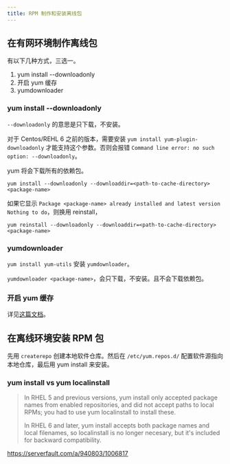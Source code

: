 ```yaml
---
title: RPM 制作和安装离线包
---
```


## 在有网环境制作离线包

有以下几种方式，三选一。

1. yum install --downloadonly
2. 开启 yum 缓存
3. yumdownloader

### yum install --downloadonly

`--downloadonly` 的意思是只下载，不安装。

对于 Centos/REHL 6 之前的版本，需要安装 `yum install yum-plugin-downloadonly` 才能支持这个参数。否则会报错 `Command line error: no such option: --downloadonly`。

yum 将会下载所有的依赖包。

`yum install --downloadonly --downloaddir=<path-to-cache-directory> <package-name>`

如果它显示 `Package <package-name> already installed and latest version Nothing to do`，则换用 reinstall，

`yum reinstall --downloadonly --downloaddir=<path-to-cache-directory> <package-name>`

### yumdownloader

`yum install yum-utils` 安装 `yumdownloader`。

`yumdownloader <package-name>`，会只下载，不安装。且不会下载依赖包。

### 开启 yum 缓存

详见[这篇文档](./yum.md#yum-缓存)。

## 在离线环境安装 RPM 包

先用 `createrepo` 创建本地软件仓库。然后在 `/etc/yum.repos.d/` 配置软件源指向本地仓库，最后用 yum install 来安装。

### yum install vs yum localinstall

> In RHEL 5 and previous versions, yum install only accepted package names from enabled repositories, and did not accept paths to local RPMs; you had to use yum localinstall to install these.
>
> In RHEL 6 and later, yum install accepts both package names and local filenames, so localinstall is no longer necesary, but it's included for backward compatibility.

https://serverfault.com/a/940803/1006817
